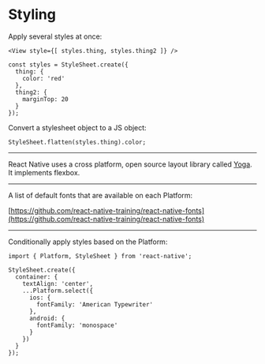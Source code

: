 # Styling

Apply several styles at once:

```
<View style={[ styles.thing, styles.thing2 ]} />

const styles = StyleSheet.create({
  thing: {
    color: 'red'
  },
  thing2: {
    marginTop: 20
  }
});
```

Convert a stylesheet object to a JS object:

```
StyleSheet.flatten(styles.thing).color;
```

---

React Native uses a cross platform, open source layout library called
[Yoga](https://yogalayout.com/). It implements flexbox.

---

A list of default fonts that are available on each Platform:

[https://github.com/react-native-training/react-native-fonts](https://github.com/react-native-training/react-native-fonts)

---

Conditionally apply styles based on the Platform:

```
import { Platform, StyleSheet } from 'react-native';

StyleSheet.create({
  container: {
    textAlign: 'center',
    ...Platform.select({
      ios: {
        fontFamily: 'American Typewriter'
      },
      android: {
        fontFamily: 'monospace'
      }
    })
  }
});
```
